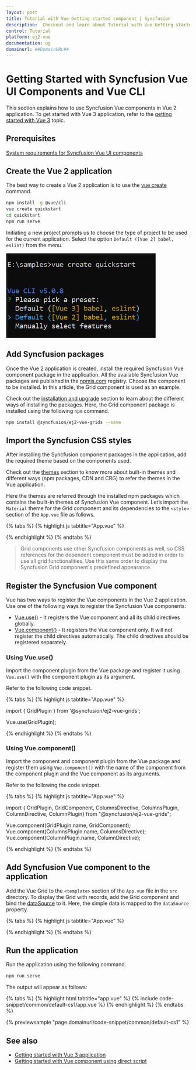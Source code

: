 ```yaml
---
layout: post
title: Tutorial with Vue Getting started component | Syncfusion
description:  Checkout and learn about Tutorial with Vue Getting started component of Syncfusion Essential JS 2 and more details.
control: Tutorial 
platform: ej2-vue
documentation: ug
domainurl: ##DomainURL##
---
```


# Getting Started with Syncfusion Vue UI Components and Vue CLI

This section explains how to use Syncfusion Vue components in Vue 2 application. To get started with Vue 3 application, refer to the [getting started with Vue 3](https://ej2.syncfusion.com/vue/documentation/getting-started/vue3-tutorial/) topic.

## Prerequisites

[System requirements for Syncfusion Vue UI components](../system-requirements)

## Create the Vue 2 application

The best way to create a Vue 2 application is to use the [vue create](https://cli.vuejs.org/#getting-started) command.

```bash
npm install -g @vue/cli
vue create quickstart
cd quickstart
npm run serve
```

Initiating a new project prompts us to choose the type of project to be used for the current application. Select the option `Default ([Vue 2] babel, eslint)` from the menu.

![Vue 2 project](../appearance/images/vue2-terminal.png)

## Add Syncfusion packages

Once the Vue 2 application is created, install the required Syncfusion Vue component package in the application. All the available Syncfusion Vue packages are published in the [npmjs.com](https://www.npmjs.com/search?q=ej2-vue) registry. Choose the component to be installed. In this article, the Grid component is used as an example.

Check out the [installation and upgrade](../installation-and-upgrade/installation) section to learn about the different ways of installing the packages. Here, the Grid component package is installed using the following `npm` command.

```bash
npm install @syncfusion/ej2-vue-grids --save
```

## Import the Syncfusion CSS styles

After installing the Syncfusion component packages in the application, add the required theme based on the components used.

Check out the [themes](https://ej2.syncfusion.com/vue/documentation/appearance/theme/) section to know more about built-in themes and different ways (npm packages, CDN and CRG) to refer the themes in the Vue application.

Here the themes are referred through the installed npm packages which contains the built-in themes of Syncfusion Vue component. Let’s import the `Material` theme for the Grid component and its dependencies to the `<style>` section of the `App.vue` file as follows.

{% tabs %}
{% highlight js tabtitle="App.vue" %}

<style>
  @import "../node_modules/@syncfusion/ej2-base/styles/material.css";
  @import "../node_modules/@syncfusion/ej2-buttons/styles/material.css";
  @import "../node_modules/@syncfusion/ej2-calendars/styles/material.css";
  @import "../node_modules/@syncfusion/ej2-dropdowns/styles/material.css";
  @import "../node_modules/@syncfusion/ej2-inputs/styles/material.css";
  @import "../node_modules/@syncfusion/ej2-navigations/styles/material.css";
  @import "../node_modules/@syncfusion/ej2-popups/styles/material.css";
  @import "../node_modules/@syncfusion/ej2-splitbuttons/styles/material.css";
  @import "../node_modules/@syncfusion/ej2-vue-grids/styles/material.css";
</style>

{% endhighlight %}
{% endtabs %}

>Grid components use other Syncfusion components as well, so CSS references for the dependent component must be added in order to use all grid functionalities. Use this same order to display the Syncfusion Grid component's predefined appearance.

## Register the Syncfusion Vue component

Vue has two ways to register the Vue components in the Vue 2 application. Use one of the following ways to register the Syncfusion Vue components:
* [Vue.use()](https://v2.vuejs.org/v2/api/#Vue-use) - It registers the Vue component and all its child directives globally.
* [Vue.component()](https://v2.vuejs.org/v2/guide/components-registration.html) - It registers the Vue component only. It will not register the child directives automatically. The child directives should be registered separately.

### Using Vue.use()

Import the component plugin from the Vue package and register it using `Vue.use()` with the component plugin as its argument.

Refer to the following code snippet.

{% tabs %}
{% highlight js tabtitle="App.vue" %}

import { GridPlugin } from '@syncfusion/ej2-vue-grids';

Vue.use(GridPlugin);

{% endhighlight %}
{% endtabs %}

### Using Vue.component()

Import the component and component plugin from the Vue package and register them using `Vue.component()` with the name of the component from the component plugin and the Vue component as its arguments. 

Refer to the following the code snippet.

{% tabs %}
{% highlight js tabtitle="App.vue" %}

import { GridPlugin, GridComponent, ColumnsDirective, ColumnsPlugin, ColumnDirective, ColumnPlugin} from "@syncfusion/ej2-vue-grids";

Vue.component(GridPlugin.name, GridComponent);
Vue.component(ColumnsPlugin.name, ColumnsDirective);
Vue.component(ColumnPlugin.name, ColumnDirective);

{% endhighlight %}
{% endtabs %}

## Add Syncfusion Vue component to the application

Add the Vue Grid to the `<template>` section of the `App.vue` file in the `src` directory. To display the Grid with records, add the Grid component and bind the [dataSource](https://ej2.syncfusion.com/vue/documentation/api/grid/#datasource) to it. Here, the simple data is mapped to the `dataSource` property.

{% tabs %}
{% highlight js tabtitle="App.vue" %}

<template>
  <div id="app">
    <ejs-grid :dataSource="data">
      <e-columns>
        <e-column field="OrderID" headerText="Order ID" textAlign="Right" :isPrimaryKey="true" width="100"></e-column>
        <e-column field="CustomerID" headerText="Customer ID"  width="80"></e-column>
        <e-column field="ShipCountry" headerText="Ship Country" width="90"></e-column>
      </e-columns>
    </ejs-grid>
  </div>
</template>
<script>
import Vue from 'vue';
import { GridPlugin } from '@syncfusion/ej2-vue-grids';

Vue.use(GridPlugin);
export default {
  name: 'app',
  data () {
    return {
      data: [
        {
          OrderID: 10248,
          CustomerID: "VINET",
          ShipCountry: "France",
        },
        {
          OrderID: 10249,
          CustomerID: "TOMSP",
          ShipCountry: "Germany",
        },
      ],
    }
  }
}
</script>

{% endhighlight %}
{% endtabs %}

## Run the application

Run the application using the following command.

```bash
npm run serve
```

The output will appear as follows:

{% tabs %}
{% highlight html tabtitle="app.vue" %}
{% include code-snippet/common/default-cs1/app.vue %}
{% endhighlight %}
{% endtabs %}
        
{% previewsample "page.domainurl/code-snippet/common/default-cs1" %}

## See also

* [Getting started with Vue 3 application](https://ej2.syncfusion.com/vue/documentation/getting-started/vue3-tutorial/)
* [Getting started with Vue component using direct script](https://ej2.syncfusion.com/vue/documentation/getting-started/direct-scripts/)